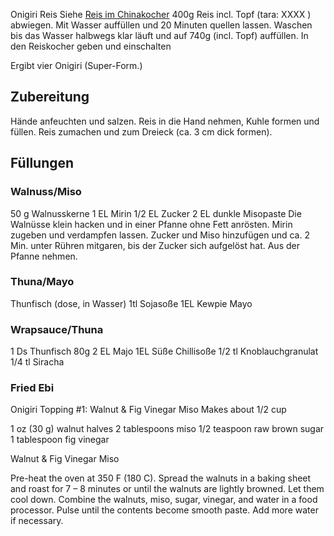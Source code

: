 Onigiri
Reis 
Siehe [Reis im Chinakocher](../Kochen%20Mit%20Jochen/Reis%20im%20Chinakocher.md)
400g Reis incl. Topf (tara: XXXX ) abwiegen.  Mit Wasser auffüllen und 20  Minuten quellen lassen. Waschen bis das Wasser halbwegs klar läuft und auf 740g (incl. Topf) auffüllen. In den Reiskocher geben und einschalten

Ergibt vier Onigiri (Super-Form.)

## Zubereitung 
Hände anfeuchten und salzen. Reis in die Hand nehmen, Kuhle formen und füllen. Reis zumachen und zum Dreieck (ca. 3 cm dick formen).


## Füllungen
### Walnuss/Miso

50 g Walnusskerne
   1 EL Mirin
    1/2 EL Zucker
    2 EL dunkle Misopaste
 Die Walnüsse klein hacken und in einer Pfanne ohne Fett anrösten. Mirin zugeben und verdampfen lassen. Zucker und Miso hinzufügen und ca. 2 Min. unter Rühren mitgaren, bis der Zucker sich aufgelöst hat. Aus der Pfanne nehmen.


### Thuna/Mayo
Thunfisch (dose, in Wasser)
1tl Sojasoße
1EL Kewpie Mayo


### Wrapsauce/Thuna
1 Ds Thunfisch 80g
2 EL Majo
1EL Süße Chillisoße
1/2 tl Knoblauchgranulat
1/4 tl Siracha

### Fried Ebi



Onigiri Topping #1: Walnut & Fig Vinegar Miso Makes about 1/2 cup

1 oz (30 g) walnut halves
2 tablespoons miso
1/2 teaspoon raw brown sugar
1 tablespoon fig vinegar
	
Walnut & Fig Vinegar Miso

Pre-heat the oven at 350 F (180 C). Spread the walnuts in a baking sheet and roast for 7 – 8 minutes or until the walnuts are lightly browned. Let them cool down.
Combine the walnuts, miso, sugar, vinegar, and water in a food processor. Pulse until the contents become smooth paste. Add more water if necessary.
